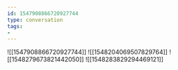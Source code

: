 ```yaml
---
id: 1547908866720927744
type: conversation
tags:
- 
---
```

![[1547908866720927744]]
![[1548204069507829764]]
![[1548279673821442050]]
![[1548283829294469121]]

